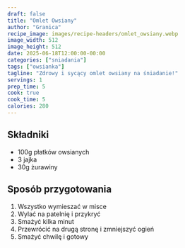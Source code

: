 ```yaml
---
draft: false
title: "Omlet Owsiany"
author: "Granica"
recipe_image: images/recipe-headers/omlet_owsiany.webp
image_width: 512
image_height: 512
date: 2025-06-18T12:00:00-00:00
categories: ["sniadania"]
tags: ["owsianka"]
tagline: "Zdrowy i sycący omlet owsiany na śniadanie!"
servings: 1
prep_time: 5
cook: true
cook_time: 5
calories: 280
---
```


## Składniki
- 100g płatków owsianych
- 3 jajka
- 30g żurawiny

## Sposób przygotowania
1. Wszystko wymieszać w misce
2. Wylać na patelnię i przykryć
3. Smażyć kilka minut
4. Przewrócić na drugą stronę i zmniejszyć ogień
5. Smażyć chwilę i gotowy